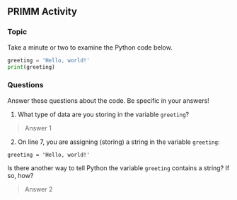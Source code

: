 ## PRIMM Activity
### Topic

Take a minute or two to examine the Python code below.

```python
greeting = 'Hello, world!'
print(greeting)
```

### Questions
Answer these questions about the code.  Be specific in your answers!

1. What type of data are you storing in the variable `greeting`?
> Answer 1


2. On line 7, you are assigning (storing) a string in the variable `greeting`:
```
greeting = 'Hello, world!'
```
Is there another way to tell Python the variable `greeting` contains a string?  If so, how?
> Answer 2
